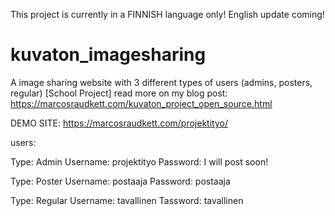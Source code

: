 This project is currently in a FINNISH language only!
English update coming!

# kuvaton_imagesharing
A image sharing website with 3 different types of users (admins, posters, regular) [School Project]
read more on my blog post: https://marcosraudkett.com/kuvaton_project_open_source.html


DEMO SITE: https://marcosraudkett.com/projektityo/

users:

Type: Admin
Username: projektityo
Password: I will post soon!

Type: Poster
Username: postaaja
Password: postaaja

Type: Regular
Username: tavallinen
Tassword: tavallinen
